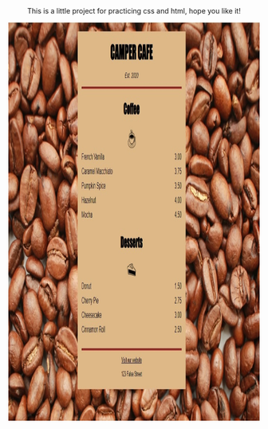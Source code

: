 <div align="center">This is a little project for practicing css and html, hope you like it!</div>

<p align="center">
  <img height="800" src="coffeemenu.jpg" />
</p>
